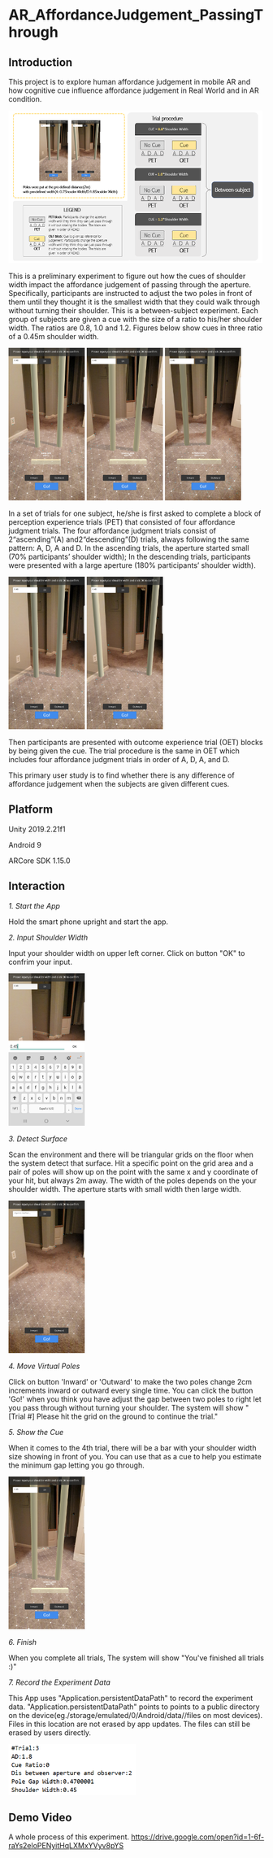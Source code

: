 # AR_AffordanceJudgement_PassingThrough

## Introduction
This project is to explore human affordance judgement in mobile AR and how cognitive cue influence affordance judgement in Real World and in AR condition.  

<img src="https://raw.githubusercontent.com/zy0531/AR_AffordanceJudgement_FirstExperiment/master/Capture/trial%20procedure.png" width="500" height="300"/>

This is a preliminary experiment to figure out how the cues of shoulder width impact the affordance judgement of passing through the aperture. Specifically, participants are instructed to adjust the two poles in front of them until they thought it is the smallest width that they could walk through without turning their shoulder. This is a between-subject experiment. Each group of subjects are given a cue with the size of a ratio to his/her shoulder width. The ratios are 0.8, 1.0 and 1.2. Figures below show cues in three ratio of a 0.45m shoulder width. 

<img src="https://raw.githubusercontent.com/zy0531/AR_AffordanceJudgement_FirstExperiment/master/Capture/AJFirstCueS.jpg" width="150" height="300"/>    <img src="https://raw.githubusercontent.com/zy0531/AR_AffordanceJudgement_FirstExperiment/master/Capture/AJFirstCueE.jpg" width="150" height="300"/>    <img src="https://raw.githubusercontent.com/zy0531/AR_AffordanceJudgement_FirstExperiment/master/Capture/AJFirstCueL.jpg" width="150" height="300"/>

In a set of trials for one subject, he/she is first asked to complete a block of perception experience trials (PET) that consisted of four affordance judgment trials. The four affordance judgment trials consist of 2“ascending”(A) and2“descending”(D) trials, always following the same pattern: A, D, A and D. In the ascending trials, the aperture started small (70% participants’ shoulder width); In the descending trials, participants were presented with a large aperture (180% participants’ shoulder width). 

<img src="https://github.com/zy0531/AR_AffordanceJudgement_FirstExperiment/blob/master/Capture/AJFirstCueE_Ascending.jpg" width="150" height="300"/>   <img src="https://github.com/zy0531/AR_AffordanceJudgement_FirstExperiment/blob/master/Capture/AJFirstCueE_Descending.jpg" width="150" height="300"/>


Then participants are presented with outcome experience trial (OET) blocks by being given the cue. The trial procedure is the same in OET which includes four affordance judgment trials in order of A, D, A, and D.

This primary user study is to find whether there is any difference of affordance judgement when the subjects are given different cues.

## Platform
Unity 2019.2.21f1

Android 9

ARCore SDK 1.15.0

## Interaction
*1. Start the App*

Hold the smart phone upright and start the app. 

*2. Input Shoulder Width*

Input your shoulder width on upper left corner. Click on button "OK" to confrim your input.

<img src="https://github.com/zy0531/AR_AffordanceJudgement_FirstExperiment/blob/master/Capture/AJFirstCueE_InputShoulderWidth.jpg" width="150" height="300"/>

*3. Detect Surface*

Scan the environment and there will be triangular grids on the floor when the system detect that surface. Hit a specific point on the grid area and a pair of poles will show up on the point with the same x and y coordinate of your hit, but always 2m away. The width of the poles depends on the your shoulder width. The aperture starts with small width then large width.

<img src="https://github.com/zy0531/AR_AffordanceJudgement_FirstExperiment/blob/master/Capture/AJFirstCueE_Grid.jpg" width="150" height="300"/>

*4. Move Virtual Poles*

Click on button 'Inward' or 'Outward' to make the two poles change 2cm increments inward or outward every single time.  You can click the button 'Go!' when you think you have adjust the gap between two poles to right let you pass through without turning your shoulder. The system will show "[Trial #] Please hit the grid on the ground to continue the trial." 

*5. Show the Cue*

When it comes to the 4th trial, there will be a bar with your shoulder width size showing in front of you. You can use that as a cue to help you estimate the minimum gap letting you go through.

<img src="https://github.com/zy0531/AR_AffordanceJudgement_FirstExperiment/blob/master/Capture/AJFirstCueE.jpg" width="150" height="300"/>

*6. Finish*

When you complete all trials, The system will show "You've finished all trials :)" 

*7. Record the Experiment Data*

This App uses "Application.persistentDataPath" to record the experiment data.  "Application.persistentDataPath" points to points to a public directory on the device(eg./storage/emulated/0/Android/data/<packagename>/files on most devices). Files in this location are not erased by app updates. The files can still be erased by users directly.
  
<img src="https://github.com/zy0531/AR_AffordanceJudgement_FirstExperiment/blob/master/Capture/data.png" width="250" height="100"/>

## Demo Video
A whole process of this experiment.
https://drive.google.com/open?id=1-6f-raYs2eloPENyitHqLXMxYVyv8pYS
